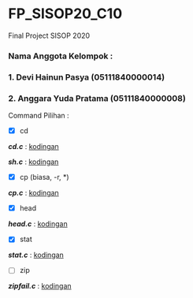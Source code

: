 # FP_SISOP20_C10
Final Project SISOP 2020

### Nama Anggota Kelompok :
### 1. Devi Hainun Pasya (05111840000014)
### 2. Anggara Yuda Pratama (05111840000008)

Command Pilihan :
- [x] cd

***cd.c*** : [kodingan](https://github.com/notdevi/FP_SISOP20_C10/blob/master/cd.c)

***sh.c*** : [kodingan](https://github.com/notdevi/FP_SISOP20_C10/blob/master/sh.c)

- [x] cp (biasa, -r, *) 

***cp.c*** : [kodingan](https://github.com/notdevi/FP_SISOP20_C10/blob/master/cp.c)

- [x] head  

***head.c*** : [kodingan](https://github.com/notdevi/FP_SISOP20_C10/blob/master/head.c)

- [x] stat 

***stat.c*** : [kodingan](https://github.com/notdevi/FP_SISOP20_C10/blob/master/stat.c)

- [ ] zip 

***zipfail.c*** : [kodingan](https://github.com/notdevi/FP_SISOP20_C10/blob/master/zipfail.c)
